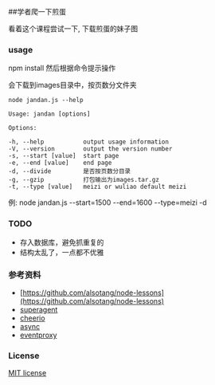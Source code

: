 ##学者爬一下煎蛋

看着这个课程尝试一下, 下载煎蛋的妹子图

### usage

npm install 然后根据命令提示操作

会下载到images目录中，按页数分文件夹

	node jandan.js --help

	Usage: jandan [options]

	Options:

    -h, --help           output usage information
    -V, --version        output the version number
    -s, --start [value]  start page
    -e, --end [value]    end page
    -d, --divide         是否按页数分目录
    -g, --gzip           打包输出为images.tar.gz
    -t, --type [value]   meizi or wuliao default meizi

例: node jandan.js --start=1500 --end=1600 --type=meizi -d

### TODO
- 存入数据库，避免抓重复的
- 结构太乱了，一点都不优雅

### 参考资料

- [https://github.com/alsotang/node-lessons](https://github.com/alsotang/node-lessons)
- [superagent](http://visionmedia.github.io/superagent/)
- [cheerio](https://github.com/cheeriojs/cheerio)
- [async](https://github.com/caolan/async)
- [eventproxy](https://github.com/JacksonTian/eventproxy)

### License

[MIT license](http://opensource.org/licenses/MIT)

